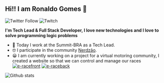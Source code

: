 ## Hi!! I am Ronaldo Gomes 👊
![Twitter Follow](https://img.shields.io/twitter/follow/rongeek?style=flat-square)
![Twitch](https://img.shields.io/twitch/status/rongeek?style=flat-square)

**I'm Tech Lead & Full Stack Developer, I love new technologies and I love to solve programming logic problems**  


* 💜  Today I work at the Summit-BRA as a Tech Lead.
* 🤓  I participate in the community [Nerdzão](https://www.meetup.com/pt-BR/Nerdzao/).
* 😀  I am currently working on a project for a virtual motoring community, I created a website so that we can control and manage our races [![e-racefront](https://badgen.net/badge/project/e-racebrasil-frontend?icon=github&label)](https://github.com/Ron-99/f1-league-frontend) [![e-raceback](https://badgen.net/badge/project/e-racebrasil-backend?icon=github&label)](https://github.com/Ron-99/f1-league-backend)


![Github stats](https://github-readme-stats.vercel.app/api?username=Ron-99&theme=radical&count_private=true&show_icons=true)
